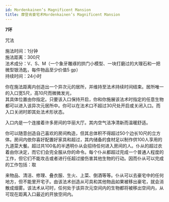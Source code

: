 ```yaml
---
id: Mordenkainen’s Magnificent Mansion
title: 摩登肯豪宅术Mordenkainen’s Magnificent Mansion
---
```

**7环**

咒法

施法时间：1分钟  
施法距离：300尺  
法术成分：V、S、M（一个象牙雕琢的拱门小模型、一块打磨过的大理石和一把微型银汤匙，每件物品至少价值5 gp）  
持续时间：24小时  


你在施法距离内创造出一个异次元的居所，并维持至法术持续时间结束。居所唯一的入口宽5尺，高10尺而微微发光，  
其具体位置由你指定。只要该入口保持开启，你和你施展该法术时指定的任意生物都可以进入该异次元居所中。你可以在法术口不超过30尺处开启或关闭入口。而入口关闭时即其处法术形状态。


入口内是一个连接着许多房间的华丽大厅。其内空气洁净清新而温暖舒适。


你可以随意创造自己喜欢的房间构造，但其总体积不得超过50个边长10尺的立方体。房间内依你喜好配置好家具和超过，其内储备的食材足以制作供100人享用的九道菜大餐。超过共100名的半透明仆从会招待任何进入房间的人。仆从的超过衣着由你决定，而它们会完全服从你的命令。每个仆从都超过完成一个普通人程度的工作，但它们不能攻击或者进行任超过接伤害其他生物的行动。因而仆从可以完成的工作包括：取




来物品、清洁、修理、叠衣服、生火、上菜、倒酒等等。仆从可以去豪宅中的任何地方，但不能里开宅子。由该法术创造从可具和其他物品如果被移出豪宅，就会消散成烟雾。该法术从可时，任何处于该异次元空间内的生物都将被移出空间内，从可现在距离入口最近的开放空间内。
